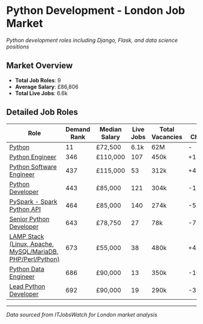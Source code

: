 # Python Development - London Job Market

*Python development roles including Django, Flask, and data science positions*

## Market Overview

- **Total Job Roles**: 9
- **Average Salary**: £86,806
- **Total Live Jobs**: 6.6k

## Detailed Job Roles

| Role | Demand Rank | Median Salary | Live Jobs | Total Vacancies | YoY Change |
|------|-------------|---------------|-----------|-----------------|------------|
| [Python](https://www.itjobswatch.co.uk/default.aspx?q=Python) | 11 | £72,500 | 6.1k | 62M | - |
| [Python Engineer](https://www.itjobswatch.co.uk/default.aspx?q=Python%20Engineer) | 346 | £110,000 | 107 | 450k | +15.78% |
| [Python Software Engineer](https://www.itjobswatch.co.uk/default.aspx?q=Python%20Software%20Engineer) | 437 | £115,000 | 53 | 312k | +4.54% |
| [Python Developer](https://www.itjobswatch.co.uk/default.aspx?q=Python%20Developer) | 443 | £85,000 | 121 | 304k | -15.00% |
| [PySpark - Spark Python API](https://www.itjobswatch.co.uk/default.aspx?q=PySpark%20-%20Spark%20Python%20API) | 464 | £85,000 | 140 | 274k | -5.55% |
| [Senior Python Developer](https://www.itjobswatch.co.uk/default.aspx?q=Senior%20Python%20Developer) | 643 | £78,750 | 27 | 78k | -7.35% |
| [LAMP Stack (Linux, Apache, MySQL/MariaDB, PHP/Perl/Python)](https://www.itjobswatch.co.uk/default.aspx?q=LAMP%20Stack%20(Linux,%20Apache,%20MySQL/MariaDB,%20PHP/Perl/Python)) | 673 | £55,000 | 38 | 480k | +4.76% |
| [Python Data Engineer](https://www.itjobswatch.co.uk/default.aspx?q=Python%20Data%20Engineer) | 686 | £90,000 | 13 | 350k | -10.00% |
| [Lead Python Developer](https://www.itjobswatch.co.uk/default.aspx?q=Lead%20Python%20Developer) | 692 | £90,000 | 19 | 290k | -33.33% |


---
*Data sourced from ITJobsWatch for London market analysis*
